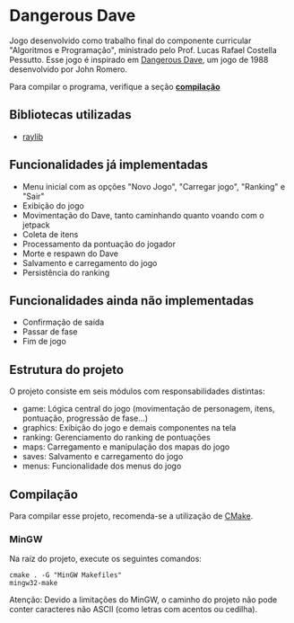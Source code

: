 # Dangerous Dave

Jogo desenvolvido como trabalho final do componente curricular "Algoritmos e Programação", ministrado pelo Prof. Lucas Rafael Costella Pessutto. Esse jogo é inspirado em [Dangerous Dave](https://en.wikipedia.org/wiki/Dangerous_Dave), um jogo de 1988 desenvolvido por John Romero.


Para compilar o programa, verifique a seção [**compilação**](#Compilação)
## Bibliotecas utilizadas
- [raylib](https://www.raylib.com/)

## Funcionalidades já implementadas
- Menu inicial com as opções "Novo Jogo", "Carregar jogo", "Ranking" e "Sair"
- Exibição do jogo
- Movimentação do Dave, tanto caminhando quanto voando com o jetpack
- Coleta de itens
- Processamento da pontuação do jogador
- Morte e respawn do Dave
- Salvamento e carregamento do jogo
- Persistência do ranking

## Funcionalidades ainda não implementadas
- Confirmação de saída
- Passar de fase
- Fim de jogo

## Estrutura do projeto
O projeto consiste em seis módulos com responsabilidades distintas:
- game: Lógica central do jogo (movimentação de personagem, itens, pontuação, progressão de fase...)
- graphics: Exibição do jogo e demais componentes na tela
- ranking: Gerenciamento do ranking de pontuações
- maps: Carregamento e manipulação dos mapas do jogo
- saves: Salvamento e carregamento do jogo
- menus: Funcionalidade dos menus do jogo

## Compilação

Para compilar esse projeto, recomenda-se a utilização de [CMake](https://cmake.org/).

### MinGW
Na raíz do projeto, execute os seguintes comandos:

```
cmake . -G "MinGW Makefiles"
mingw32-make
```

Atenção: Devido a limitações do MinGW, o caminho do projeto não pode conter caracteres não ASCII (como letras com acentos ou cedilha).